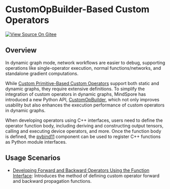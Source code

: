 # CustomOpBuilder-Based Custom Operators

[![View Source On Gitee](https://mindspore-website.obs.cn-north-4.myhuaweicloud.com/website-images/r2.6.0/resource/_static/logo_source_en.svg)](https://gitee.com/mindspore/docs/blob/r2.6.0/tutorials/source_en/custom_program/operation/op_customopbuilder.md)

## Overview

In dynamic graph mode, network workflows are easier to debug, supporting operations like single-operator execution, normal functions/networks, and standalone gradient computations.

While [Custom Primitive-Based Custom Operators](https://www.mindspore.cn/tutorials/en/r2.6.0/custom_program/op_custom.html) support both static and dynamic graphs, they require extensive definitions. To simplify the integration of custom operators in dynamic graphs, MindSpore has introduced a new Python API, [CustomOpBuilder](https://www.mindspore.cn/docs/en/r2.6.0/api_python/ops/mindspore.ops.CustomOpBuilder.html), which not only improves usability but also enhances the execution performance of custom operators in dynamic graphs.

When developing operators using C++ interfaces, users need to define the operator function body, including deriving and constructing output tensors, calling and executing device operators, and more. Once the function body is defined, the [pybind11](https://github.com/pybind/pybind11) component can be used to register C++ functions as Python module interfaces.

## Usage Scenarios

- [Developing Forward and Backward Operators Using the Function Interface](https://www.mindspore.cn/tutorials/en/r2.6.0/custom_program/operation/op_customopbuilder_function.html): Introduces the method of defining custom operator forward and backward propagation functions.